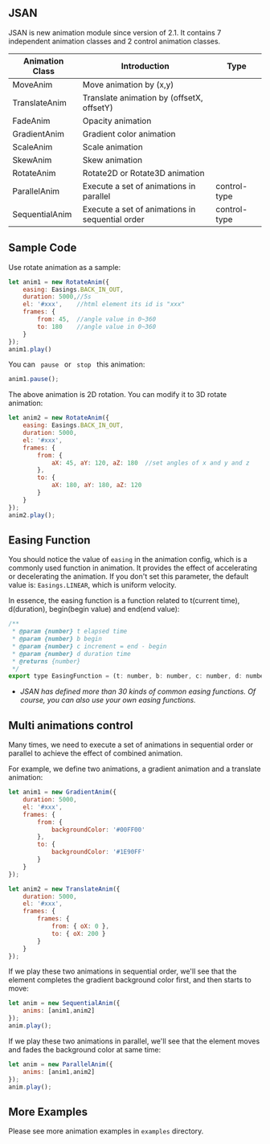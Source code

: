 ## JSAN
JSAN is new animation module since version of 2.1.
It contains 7 independent animation classes and 2 control animation classes.

Animation Class|Introduction|Type
---|---|---
MoveAnim|Move animation by (x,y)|
TranslateAnim|Translate animation by (offsetX, offsetY)|
FadeAnim|Opacity animation|
GradientAnim|Gradient color animation|
ScaleAnim|Scale animation|
SkewAnim|Skew animation|
RotateAnim|Rotate2D or Rotate3D animation|
ParallelAnim|Execute a set of animations in parallel|control-type
SequentialAnim|Execute a set of animations in sequential order|control-type

## Sample Code
Use rotate animation as a sample:
```javascript
let anim1 = new RotateAnim({
    easing: Easings.BACK_IN_OUT,
    duration: 5000,//5s
    el: '#xxx',    //html element its id is "xxx"
    frames: {
        from: 45,  //angle value in 0~360
        to: 180    //angle value in 0~360
    }
});
anim1.play()
```
You can <code> pause </code> or <code> stop </code> this animation:
```javascript
anim1.pause();
```
The above animation is 2D rotation. You can modify it to 3D rotate animation:
```javascript
let anim2 = new RotateAnim({
    easing: Easings.BACK_IN_OUT,
    duration: 5000,
    el: '#xxx',  
    frames: {
        from: {
            aX: 45, aY: 120, aZ: 180  //set angles of x and y and z 
        },
        to: {
            aX: 180, aY: 180, aZ: 120
        }
    }
});
anim2.play();
```

## Easing Function
You should notice the value of <code>easing</code> in the animation config, which is a commonly used function in animation. It provides the effect of accelerating or decelerating the animation. If you don't set this parameter, the default value is: <code>Easings.LINEAR</code>, which is uniform velocity.

In essence, the easing function is a function related to t(current time), d(duration), begin(begin value) and end(end value):
```javascript
/**
 * @param {number} t elapsed time
 * @param {number} b begin
 * @param {number} c increment = end - begin
 * @param {number} d duration time
 * @returns {number}
 */
export type EasingFunction = (t: number, b: number, c: number, d: number, ...args) => number;
```
* *JSAN has defined more than 30 kinds of common easing functions. Of course, you can also use your own easing functions.*

## Multi animations control
Many times, we need to execute a set of animations in sequential order or parallel to achieve the effect of combined animation.

For example, we define two animations, a gradient animation and a translate animation:
```javascript
let anim1 = new GradientAnim({
    duration: 5000,
    el: '#xxx',
    frames: {
        from: {
            backgroundColor: '#00FF00'
        },
        to: {
            backgroundColor: '#1E90FF'
        }
    }
});

let anim2 = new TranslateAnim({
    duration: 5000,
    el: '#xxx',
    frames: {
        frames: {
            from: { oX: 0 },
            to: { oX: 200 }
        }
    }
});
```

If we play these two animations in sequential order, we'll see that the element completes the gradient background color first, and then starts to move:
```javascript
let anim = new SequentialAnim({
    anims: [anim1,anim2]
});
anim.play();
```

If we play these two animations in parallel, we'll see that the element moves and fades the background color at same time:
```javascript
let anim = new ParallelAnim({
    anims: [anim1,anim2]
});
anim.play();
```

## More Examples
Please see more animation examples in <code>examples</code> directory.